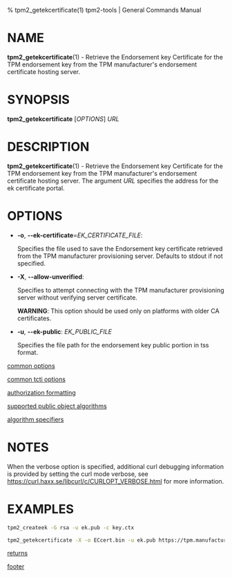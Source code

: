 % tpm2_getekcertificate(1) tpm2-tools | General Commands Manual

# NAME

**tpm2_getekcertificate**(1) - Retrieve the Endorsement key Certificate for the TPM
endorsement key from the TPM manufacturer's endorsement certificate hosting
server.

# SYNOPSIS

**tpm2_getekcertificate** [*OPTIONS*] _URL_

# DESCRIPTION

**tpm2_getekcertificate**(1) - Retrieve the Endorsement key Certificate for
the TPM endorsement key from the TPM manufacturer's endorsement certificate hosting
server. The argument _URL_ specifies the address for the ek certificate portal.

# OPTIONS

  * **-o**, **\--ek-certificate**=_EK\_CERTIFICATE\_FILE_:

    Specifies the file used to save the Endorsement key certificate retrieved from
    the TPM manufacturer provisioning server. Defaults to stdout if not
    specified.

  * **-X**, **\--allow-unverified**:

    Specifies to attempt connecting with the TPM manufacturer provisioning server
    without verifying server certificate.

    **WARNING**: This option should be used only on platforms with older CA certificates.

  * **-u**, **\--ek-public**: _EK\_PUBLIC\_FILE_

    Specifies the file path for the endorsement key public portion in tss format.

[common options](common/options.md)

[common tcti options](common/tcti.md)

[authorization formatting](common/authorizations.md)

[supported public object algorithms](common/object-alg.md)

[algorithm specifiers](common/alg.md)

# NOTES

When the verbose option is specified, additional curl debugging information is
provided by setting the curl mode verbose, see
<https://curl.haxx.se/libcurl/c/CURLOPT_VERBOSE.html> for more information.

# EXAMPLES

```bash
tpm2_createek -G rsa -u ek.pub -c key.ctx

tpm2_getekcertificate -X -o ECcert.bin -u ek.pub https://tpm.manufacturer.com/ekcertserver/

```

[returns](common/returns.md)

[footer](common/footer.md)
